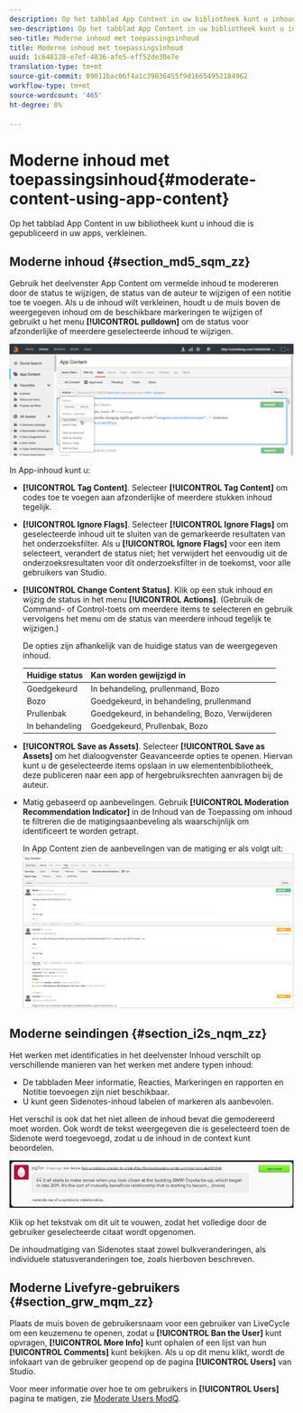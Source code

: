 ```yaml
---
description: Op het tabblad App Content in uw bibliotheek kunt u inhoud die is gepubliceerd in uw apps, verkleinen.
seo-description: Op het tabblad App Content in uw bibliotheek kunt u inhoud die is gepubliceerd in uw apps, verkleinen.
seo-title: Moderne inhoud met toepassingsinhoud
title: Moderne inhoud met toepassingsinhoud
uuid: 1c648128-e7ef-4836-afe5-eff52de30e7e
translation-type: tm+mt
source-git-commit: 09011bac06f4a1c39836455f9d16654952184962
workflow-type: tm+mt
source-wordcount: '465'
ht-degree: 0%

---
```



# Moderne inhoud met toepassingsinhoud{#moderate-content-using-app-content}

Op het tabblad App Content in uw bibliotheek kunt u inhoud die is gepubliceerd in uw apps, verkleinen.

## Moderne inhoud {#section_md5_sqm_zz}

Gebruik het deelvenster App Content om vermelde inhoud te modereren door de status te wijzigen, de status van de auteur te wijzigen of een notitie toe te voegen. Als u de inhoud wilt verkleinen, houdt u de muis boven de weergegeven inhoud om de beschikbare markeringen te wijzigen of gebruikt u het menu **[!UICONTROL pulldown]** om de status voor afzonderlijke of meerdere geselecteerde inhoud te wijzigen.

![](assets/PublishedActionsMenu-1024x402.png)

In App-inhoud kunt u:

* **[!UICONTROL Tag Content]**. Selecteer **[!UICONTROL Tag Content]** om codes toe te voegen aan afzonderlijke of meerdere stukken inhoud tegelijk.

* **[!UICONTROL Ignore Flags]**. Selecteer **[!UICONTROL Ignore Flags]** om geselecteerde inhoud uit te sluiten van de gemarkeerde resultaten van het onderzoeksfilter. Als u **[!UICONTROL Ignore Flags]** voor een item selecteert, verandert de status niet; het verwijdert het eenvoudig uit de onderzoeksresultaten voor dit onderzoeksfilter in de toekomst, voor alle gebruikers van Studio.

* **[!UICONTROL Change Content Status]**. Klik op een stuk inhoud en wijzig de status in het menu **[!UICONTROL Actions]**. (Gebruik de Command- of Control-toets om meerdere items te selecteren en gebruik vervolgens het menu om de status van meerdere inhoud tegelijk te wijzigen.)

   De opties zijn afhankelijk van de huidige status van de weergegeven inhoud.

   | Huidige status | Kan worden gewijzigd in |
   |---|---|
   | Goedgekeurd | In behandeling, prullenmand, Bozo |
   | Bozo | Goedgekeurd, in behandeling, prullenmand |
   | Prullenbak | Goedgekeurd, in behandeling, Bozo, Verwijderen |
   | In behandeling | Goedgekeurd, Prullenbak, Bozo |

* **[!UICONTROL Save as Assets]**. Selecteer **[!UICONTROL Save as Assets]** om het dialoogvenster Geavanceerde opties te openen. Hiervan kunt u de geselecteerde items opslaan in uw elementenbibliotheek, deze publiceren naar een app of hergebruiksrechten aanvragen bij de auteur.

* Matig gebaseerd op aanbevelingen. Gebruik **[!UICONTROL Moderation Recommendation Indicator]** in de Inhoud van de Toepassing om inhoud te filtreren die de matigingsaanbeveling als waarschijnlijk om identificeert te worden getrapt.

   In App Content zien de aanbevelingen van de matiging er als volgt uit:  ![](assets/modreco3.png)

## Moderne seindingen {#section_i2s_nqm_zz}

Het werken met identificaties in het deelvenster Inhoud verschilt op verschillende manieren van het werken met andere typen inhoud:

* De tabbladen Meer informatie, Reacties, Markeringen en rapporten en Notitie toevoegen zijn niet beschikbaar.
* U kunt geen Sidenotes-inhoud labelen of markeren als aanbevolen.

Het verschil is ook dat het niet alleen de inhoud bevat die gemodereerd moet worden. Ook wordt de tekst weergegeven die is geselecteerd toen de Sidenote werd toegevoegd, zodat u de inhoud in de context kunt beoordelen.

![](assets/SidenotesContent.png)

Klik op het tekstvak om dit uit te vouwen, zodat het volledige door de gebruiker geselecteerde citaat wordt opgenomen.

De inhoudmatiging van Sidenotes staat zowel bulkveranderingen, als individuele statusveranderingen toe, zoals hierboven beschreven.

## Moderne Livefyre-gebruikers {#section_grw_mqm_zz}

Plaats de muis boven de gebruikersnaam voor een gebruiker van LiveCycle om een keuzemenu te openen, zodat u **[!UICONTROL Ban the User]** kunt opvragen, **[!UICONTROL More Info]** kunt ophalen of een lijst van hun **[!UICONTROL Comments]** kunt bekijken. Als u op dit menu klikt, wordt de infokaart van de gebruiker geopend op de pagina **[!UICONTROL Users]** van Studio.

Voor meer informatie over hoe te om gebruikers in **[!UICONTROL Users]** pagina te matigen, zie [Moderate Users ModQ](/help/using/c-features-livefyre/c-about-moderation/t-moderate-users-modq.md#t_moderate_users_modq).

